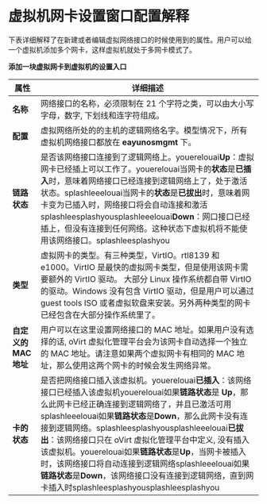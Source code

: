 # 虚拟机网卡设置窗口配置解释

下表详细解释了在新建或者编辑虚拟网络接口的时候使用到的属性。用户可以给
一个虚拟机添加多个网卡，这样虚拟机就处于多网卡模式了。


**添加一块虚拟网卡到虚拟机的设置入口**

|属性|详细描述|
|----|--------|
|**名称**|网络接口的名称，必须限制在 21 个字符之类，可以由大小写字母，数字, 下划线和连字符组成。|
|**配置**|虚拟网络所处的的主机的逻辑网络名字。模型情况下，所有虚拟机网络接口都放在 **eayunosmgmt** 下。|
|**链路状态**|是否该网络接口连接到了逻辑网络上。youerelouai**Up**：虚拟网卡已经插上可以工作了。youerelouai当网卡的**状态**是**已插入**时，意味着网络接口已经连接到逻辑网络上了，处于激活状态。splashleeelouai当网卡的**状态**是**已拔出**时，意味着网卡变为已插入时，网络接口将会自动连接和激活splashleesplashyousplashleeelouai**Down**：网口接口已经插上，但没有连接到任何网络。这种状态下虚拟机将不能使用该网络接口。splashleesplashyou|
|**类型**|虚拟网卡的类型。有三种类型，VirtIO。rtl8139 和 e1000。VirtIO 是最快的虚拟网卡类型，但是使用该网卡需要额外的 VirtIO 驱动。 大部分 Linux 操作系统都自带 VirtIO 的驱动。Windows 没有包含 VirtIO 驱动，但是用户可以通过 guest tools ISO 或者虚拟软盘来安装。另外两种类型的网卡已经包含在大部分操作系统里了。|
|**自定义的 MAC 地址**|用户可以在这里设置网络接口的 MAC 地址。如果用户没有选择的话, oVirt 虚拟化管理平台会为该网卡自动选择一个独立的 MAC 地址。请注意如果两个虚拟网卡有相同的 MAC 地址，那么使用这两个网卡的时候会发生网络异常。|
|**卡的状态**|是否把网络接口插入该虚拟机。youerelouai**已插入**：该网络接口已经插入该虚拟机youerelouai如果**链路状态**是 **Up**，那么此网卡已经正确连接到逻辑网络了，并且已激活可用splashleeelouai如果**链路状态**是**Down**，那么此网卡没有连接到逻辑网络。splashleesplashyousplashleeelouai**已拔出**：该网络接口只在 oVirt 虚拟化管理平台中定义, 没有插入该虚拟机。youerelouai如果**链路状态**是**Up**，当网卡被插入时，该网络接口将自动连接到逻辑网络splashleeelouai如果**链路状态**是**Down**，该网络接口没有连接到逻辑网络，直到网卡插入时splashleesplashyousplashleesplashyou|
